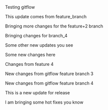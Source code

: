 Testing gitflow

This update comes from feature_branch

Bringing more changes for the feature+2 branch

Bringing changes for branch_4

Some other new updates you see

Some new changes here

Changes from feature 4

New changes from gitflow feature branch 3

New changes from gitflow feature branch 4

This is a new update for release

I am bringing some hot fixes you know